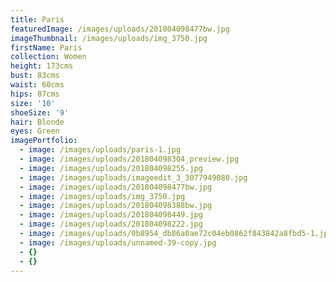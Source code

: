 ```yaml
---
title: Paris
featuredImage: /images/uploads/201804098477bw.jpg
imageThumbnail: /images/uploads/img_3750.jpg
firstName: Paris
collection: Women
height: 173cms
bust: 83cms
waist: 60cms
hips: 87cms
size: '10'
shoeSize: '9'
hair: Blonde
eyes: Green
imagePortfolio:
  - image: /images/uploads/paris-1.jpg
  - image: /images/uploads/201804098304_preview.jpg
  - image: /images/uploads/201804098255.jpg
  - image: /images/uploads/imageedit_3_3077949080.jpg
  - image: /images/uploads/201804098477bw.jpg
  - image: /images/uploads/img_3750.jpg
  - image: /images/uploads/201804098388bw.jpg
  - image: /images/uploads/201804098449.jpg
  - image: /images/uploads/201804098222.jpg
  - image: /images/uploads/0b8954_db86a0ae72c04eb0862f843842a8fbd5-1.jpg
  - image: /images/uploads/unnamed-39-copy.jpg
  - {}
  - {}
---
```


